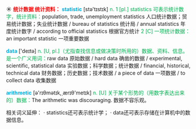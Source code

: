 ☀ <font color="red">**统计数据 统计资料：**</font>
<font color="sky blue">**statistic**</font> [stə'tɪstɪk] 
<font color="#00b050">n. 1 [pl.] statistics 可表示统计数字，统计资料：</font>population, trade, unemployment statistics 人口统计数据；贸易统计数据；失业统计数据 / bureau of statistics 统计局 / annual statistics 年度统计数字 / according to official statistics 根据官方统计 <font color="#00b050">2 [C] 一项统计数据：</font>an important statistic 一项重要数据

<font color="sky blue">**data**</font> ['deɪtə] 
<font color="#00b050">n. [U, pl.]（尤指查找信息或做决策时所用的）数据、资料、信息。是一个广义用词：</font>raw data 原始数据 / hard data 确凿的数据 / experimental, scientific, statistical data 实验数据；科学数据；统计数据 / financial, historical, technical data 财务数据；历史数据；技术数据 / a piece of data 一项数据 / to collect data 收集数据

<font color="sky blue">**arithmetic**</font> [ə'rɪθmətɪk,͵ærɪθ'metɪk] 
<font color="#00b050">n. [U] 关于某个形势的（用数字表达出来的）数据：</font>The arithmetic was discouraging. 数据不容乐观。

相关词义延伸：
· statistics还可表示统计学；
· data还可表示存储在计算机中的数据信息。
